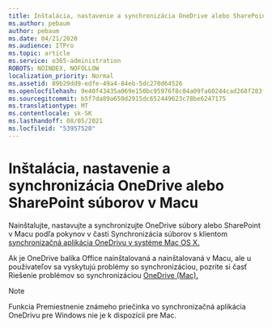 ```yaml
---
title: Inštalácia, nastavenie a synchronizácia OneDrive alebo SharePoint súborov v Macu
ms.author: pebaum
author: pebaum
ms.date: 04/21/2020
ms.audience: ITPro
ms.topic: article
ms.service: o365-administration
ROBOTS: NOINDEX, NOFOLLOW
localization_priority: Normal
ms.assetid: 89b29dd9-edfe-49a4-84eb-5dc270d64526
ms.openlocfilehash: 9e40f43435a069e150bc95976f8c04a09fa60244cad268f283f326c1df363704
ms.sourcegitcommit: b5f7da89a650d2915dc652449623c78be6247175
ms.translationtype: MT
ms.contentlocale: sk-SK
ms.lasthandoff: 08/05/2021
ms.locfileid: "53957520"
---
```

# <a name="install-setup-and-sync-onedrive-or-sharepoint-files-on-mac"></a>Inštalácia, nastavenie a synchronizácia OneDrive alebo SharePoint súborov v Macu 

Nainštalujte, nastavujte a synchronizujte OneDrive súbory alebo SharePoint v Macu podľa pokynov v časti Synchronizácia súborov s klientom [synchronizačná aplikácia OneDrivu v systéme Mac OS X.](https://support.office.com/article/sync-files-with-the-onedrive-sync-client-on-mac-os-x-d11b9f29-00bb-4172-be39-997da46f913f)

Ak je OneDrive balíka Office nainštalovaná a nainštalovaná v Macu, ale u používateľov sa vyskytujú problémy so synchronizáciou, pozrite si časť Riešenie problémov so synchronizáciou [OneDrive (Mac).](https://support.office.com/article/fix-onedrive-sync-problems-on-a-mac-af3012d7-13ec-4ac9-bbb1-ebcd2a0cd756)

> [!NOTE]
> Funkcia Premiestnenie známeho priečinka vo synchronizačná aplikácia OneDrivu pre Windows nie je k dispozícii pre Mac.




